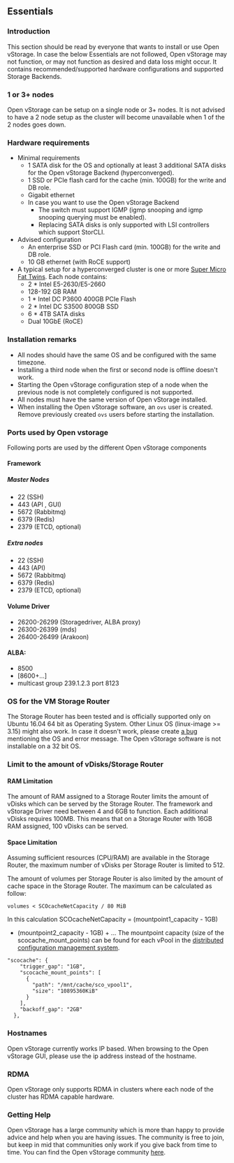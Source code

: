 ## Essentials
### Introduction

This section should be read by everyone that wants to install or use
Open vStorage. In case the below Essentials are not followed, Open
vStorage may not function, or may not function as desired and data loss
might occur. It contains recommended/supported hardware configurations
and supported Storage Backends.

### 1 or 3+ nodes
Open vStorage can be setup on a single node or 3+ nodes. It is not advised to have a 2 node setup as
the cluster will become unavailable when 1 of the 2 nodes goes down.

### Hardware requirements
-   Minimal requirements
    -   1 SATA disk for the OS and optionally at least 3 additional SATA disks for the Open vStorage Backend (hyperconverged).
    -   1 SSD or PCIe flash card  for the cache (min. 100GB) for the write and DB role.
    -   Gigabit ethernet
    -   In case you want to use the Open vStorage Backend
        - The switch must support IGMP (igmp snooping and igmp snooping querying must be enabled).
        - Replacing SATA disks is only supported with LSI controllers which support StorCLI.
-   Advised configuration
    -   An enterprise SSD or PCI Flash card (min. 100GB) for the write and DB role.
    -   10 GB ethernet (with RoCE support)
-   A typical setup for a hyperconverged cluster is one or more [Super Micro Fat Twins](https://www.supermicro.com/products/system/4U/F628/SYS-F628R3-RC1BPT_.cfm). Each node contains:
    -   2 * Intel E5-2630/E5-2660
    -   128-192 GB RAM
    -   1 * Intel DC P3600 400GB PCIe Flash
    -   2 * Intel DC S3500 800GB SSD
    -   6 * 4TB SATA disks
    -   Dual 10GbE (RoCE)

### Installation remarks

-   All nodes should have the same OS and be
    configured with the same timezone.
-   Installing a third node when the first or second node is offline
    doesn't work.
-   Starting the Open vStorage configuration step of a node when the
    previous node is not completely configured is not supported.
-   All nodes must have the same version of Open vStorage installed.
-   When installing the Open vStorage software, an `ovs` user is created. Remove previously created `ovs` users before starting the installation.

### Ports used by Open vstorage
Following ports are used by the different Open vStorage components

#### Framework
##### Master Nodes
-  22 (SSH)
-  443 (API , GUI)
-  5672 (Rabbitmq)
-  6379 (Redis)
-  2379 (ETCD, optional)

##### Extra nodes
-  22 (SSH)
-  443 (API)
-  5672 (Rabbitmq)
-  6379 (Redis)
-  2379 (ETCD, optional)

#### Volume Driver
-  26200-26299 (Storagedriver, ALBA proxy)
-  26300-26399 (mds)
-  26400-26499 (Arakoon)

#### ALBA:
-  8500 
-  [8600+...] 
-  multicast group 239.1.2.3 port 8123


### OS for the VM Storage Router
The Storage Router has been tested and is officially supported only on Ubuntu 16.04 64 bit as Operating System. 
Other Linux OS (linux-image >= 3.15) might also work. In case it doesn't work, please create [a bug](https://github.com/openvstorage/framework/issues) mentioning the OS and error message. 
The Open vStorage software is not installable on a 32 bit OS.

### Limit to the amount of vDisks/Storage Router
#### RAM Limitation

The amount of RAM assigned to a Storage Router limits the amount of
vDisks which can be served by the Storage Router. The framework and
vStorage Driver need between 4 and 6GB to function. Each additional
vDisks requires 100MB. This means that on a Storage Router with 16GB RAM
assigned, 100 vDisks can be served.


#### Space Limitation
Assuming sufficient resources (CPU/RAM) are available in the Storage
Router, the maximum number of vDisks per Storage Router is limited to
512.

The amount of volumes per Storage Router is also limited by the amount
of cache space in the Storage Router. The maximum can be calculated as
follow:

```
volumes < SCOcacheNetCapacity / 80 MiB
```

In this calculation SCOcacheNetCapacity = (mountpoint1\_capacity - 1GB)
+ (mountpoint2\_capacity - 1GB) + ... The mountpoint capacity (size of
the scocache\_mount\_points) can be found for each vPool in the [distributed configuration management system](../administration/usingthecli/configmgmt.md).

```
"scocache": {
    "trigger_gap": "1GB",
    "scocache_mount_points": [
      {
        "path": "/mnt/cache/sco_vpool1",
        "size": "10895360KiB"
      }
    ],
    "backoff_gap": "2GB"
  },
```

### Hostnames
Open vStorage currently works IP based. When browsing to the Open vStorage GUI, please use the ip address instead of the hostname.

### RDMA
Open vStorage only supports RDMA in clusters where each node of the cluster has RDMA capable hardware.

### Getting Help

Open vStorage has a large community which is more than happy to provide
advice and help when you are having issues. The community is free to
join, but keep in mid that communities only work if you give back from
time to time. You can find the Open vStorage community
[here](https://groups.google.com/forum/#!forum/open-vstorage).


